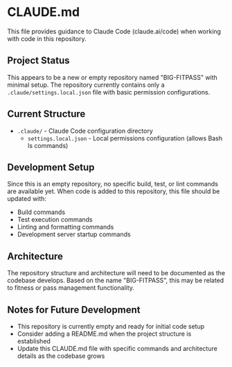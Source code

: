 # CLAUDE.md

This file provides guidance to Claude Code (claude.ai/code) when working with code in this repository.

## Project Status

This appears to be a new or empty repository named "BIG-FITPASS" with minimal setup. The repository currently contains only a `.claude/settings.local.json` file with basic permission configurations.

## Current Structure

- `.claude/` - Claude Code configuration directory
  - `settings.local.json` - Local permissions configuration (allows Bash ls commands)

## Development Setup

Since this is an empty repository, no specific build, test, or lint commands are available yet. When code is added to this repository, this file should be updated with:

- Build commands
- Test execution commands
- Linting and formatting commands
- Development server startup commands

## Architecture

The repository structure and architecture will need to be documented as the codebase develops. Based on the name "BIG-FITPASS", this may be related to fitness or pass management functionality.

## Notes for Future Development

- This repository is currently empty and ready for initial code setup
- Consider adding a README.md when the project structure is established
- Update this CLAUDE.md file with specific commands and architecture details as the codebase grows